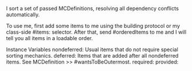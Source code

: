 I sort a set of passed MCDefinitions, resolving all dependency conflicts automatically.

To use me, first add some items to me using the building protocol or my class-side #items: selector. After that, send #orderedItems to me and I will tell you all items in a loadable order.

Instance Variables
	nondeferred:	<SequenceableCollection>
		Usual items that do not require special sorting mechanics.
	deferred:		<SequenceableCollection>
		Items that are added after all nondeferred items. See MCDefinition >> #wantsToBeOutermost.
	required:		<Set>
	provided:		<Set>